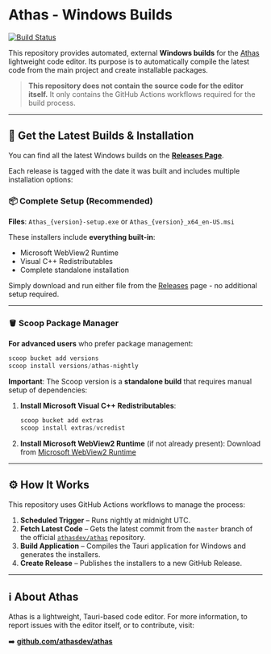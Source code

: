 # Athas - Windows Builds

[![Build Status](https://github.com/R4ULtv/athas-builds/actions/workflows/nightly.yml/badge.svg)](https://github.com/R4ULtv/athas-builds/actions/workflows/nightly.yml)

This repository provides automated, external **Windows builds** for the [Athas](https://github.com/athasdev/athas) lightweight code editor. Its purpose is to automatically compile the latest code from the main project and create installable packages.

> **This repository does not contain the source code for the editor itself.**
> It only contains the GitHub Actions workflows required for the build process.

---

## 🚀 Get the Latest Builds & Installation

You can find all the latest Windows builds on the [**Releases Page**](https://github.com/R4ULtv/athas-builds/releases).

Each release is tagged with the date it was built and includes multiple installation options:

### **📦 Complete Setup (Recommended)**

**Files**: `Athas_{version}-setup.exe` or `Athas_{version}_x64_en-US.msi`

These installers include **everything built-in**:
- Microsoft WebView2 Runtime
- Visual C++ Redistributables
- Complete standalone installation

Simply download and run either file from the [Releases](https://github.com/R4ULtv/athas-builds/releases) page - no additional setup required.

---

### **🪣 Scoop Package Manager**

**For advanced users** who prefer package management:

```powershell
scoop bucket add versions
scoop install versions/athas-nightly
```

**Important**: The Scoop version is a **standalone build** that requires manual setup of dependencies:

1. **Install Microsoft Visual C++ Redistributables**:
    ```powershell
    scoop bucket add extras
    scoop install extras/vcredist
    ```

2. **Install Microsoft WebView2 Runtime** (if not already present):
  Download from [Microsoft WebView2 Runtime](https://developer.microsoft.com/it-it/microsoft-edge/webview2)

---

## ⚙️ How It Works

This repository uses GitHub Actions workflows to manage the process:

1. **Scheduled Trigger** – Runs nightly at midnight UTC.
2. **Fetch Latest Code** – Gets the latest commit from the `master` branch of the official [`athasdev/athas`](https://github.com/athasdev/athas) repository.
3. **Build Application** – Compiles the Tauri application for Windows and generates the installers.
4. **Create Release** – Publishes the installers to a new GitHub Release.

---

## ℹ️ About Athas

Athas is a lightweight, Tauri-based code editor. For more information, to report issues with the editor itself, or to contribute, visit:

➡️ **[github.com/athasdev/athas](https://github.com/athasdev/athas)**
